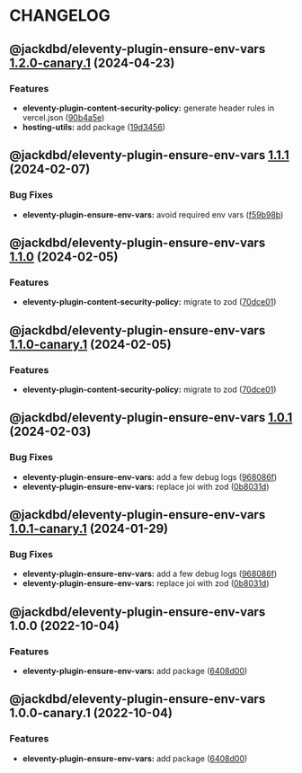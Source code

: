 # CHANGELOG

## @jackdbd/eleventy-plugin-ensure-env-vars [1.2.0-canary.1](https://github.com/jackdbd/undici/compare/@jackdbd/eleventy-plugin-ensure-env-vars@1.1.1...@jackdbd/eleventy-plugin-ensure-env-vars@1.2.0-canary.1) (2024-04-23)


### Features

* **eleventy-plugin-content-security-policy:** generate header rules in vercel.json ([90b4a5e](https://github.com/jackdbd/undici/commit/90b4a5e110a5ba243117798ac26be7a5f2d89766))
* **hosting-utils:** add package ([19d3456](https://github.com/jackdbd/undici/commit/19d345632683ce85bbc88d741d0bbe7168b3e302))

## @jackdbd/eleventy-plugin-ensure-env-vars [1.1.1](https://github.com/jackdbd/undici/compare/@jackdbd/eleventy-plugin-ensure-env-vars@1.1.0...@jackdbd/eleventy-plugin-ensure-env-vars@1.1.1) (2024-02-07)


### Bug Fixes

* **eleventy-plugin-ensure-env-vars:** avoid required env vars ([f59b98b](https://github.com/jackdbd/undici/commit/f59b98b3053ce7883feeca3007e0676f8dc74827))

## @jackdbd/eleventy-plugin-ensure-env-vars [1.1.0](https://github.com/jackdbd/undici/compare/@jackdbd/eleventy-plugin-ensure-env-vars@1.0.1...@jackdbd/eleventy-plugin-ensure-env-vars@1.1.0) (2024-02-05)


### Features

* **eleventy-plugin-content-security-policy:** migrate to zod ([70dce01](https://github.com/jackdbd/undici/commit/70dce01715f36a4070d491444f50e3ccdb70fad1))

## @jackdbd/eleventy-plugin-ensure-env-vars [1.1.0-canary.1](https://github.com/jackdbd/undici/compare/@jackdbd/eleventy-plugin-ensure-env-vars@1.0.1...@jackdbd/eleventy-plugin-ensure-env-vars@1.1.0-canary.1) (2024-02-05)


### Features

* **eleventy-plugin-content-security-policy:** migrate to zod ([70dce01](https://github.com/jackdbd/undici/commit/70dce01715f36a4070d491444f50e3ccdb70fad1))

## @jackdbd/eleventy-plugin-ensure-env-vars [1.0.1](https://github.com/jackdbd/undici/compare/@jackdbd/eleventy-plugin-ensure-env-vars@1.0.0...@jackdbd/eleventy-plugin-ensure-env-vars@1.0.1) (2024-02-03)


### Bug Fixes

* **eleventy-plugin-ensure-env-vars:** add a few debug logs ([968086f](https://github.com/jackdbd/undici/commit/968086f12cc9b3ec53618c5f683e451cd5414030))
* **eleventy-plugin-ensure-env-vars:** replace joi with zod ([0b8031d](https://github.com/jackdbd/undici/commit/0b8031d45e90728653f513b1e493df857ab78921))

## @jackdbd/eleventy-plugin-ensure-env-vars [1.0.1-canary.1](https://github.com/jackdbd/undici/compare/@jackdbd/eleventy-plugin-ensure-env-vars@1.0.0...@jackdbd/eleventy-plugin-ensure-env-vars@1.0.1-canary.1) (2024-01-29)


### Bug Fixes

* **eleventy-plugin-ensure-env-vars:** add a few debug logs ([968086f](https://github.com/jackdbd/undici/commit/968086f12cc9b3ec53618c5f683e451cd5414030))
* **eleventy-plugin-ensure-env-vars:** replace joi with zod ([0b8031d](https://github.com/jackdbd/undici/commit/0b8031d45e90728653f513b1e493df857ab78921))

## @jackdbd/eleventy-plugin-ensure-env-vars 1.0.0 (2022-10-04)


### Features

* **eleventy-plugin-ensure-env-vars:** add package ([6408d00](https://github.com/jackdbd/undici/commit/6408d004c3c8721bfe37e3633e08db96ca2bd30a))

## @jackdbd/eleventy-plugin-ensure-env-vars 1.0.0-canary.1 (2022-10-04)


### Features

* **eleventy-plugin-ensure-env-vars:** add package ([6408d00](https://github.com/jackdbd/undici/commit/6408d004c3c8721bfe37e3633e08db96ca2bd30a))
